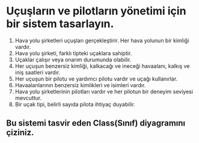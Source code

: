 # Uçuşların ve pilotların yönetimi için bir sistem tasarlayın.

1. Hava yolu şirketleri uçuşları gerçekleştirir. Her hava yolunun bir kimliği vardır.
2. Hava yolu şirketi, farklı tipteki uçaklara sahiptir.
3. Uçaklar çalışır veya onarım durumunda olabilir.
4. Her uçuşun benzersiz kimliği, kalkacağı ve ineceği havaalanı, kalkış ve iniş saatleri vardır.
5. Her uçuşun bir pilotu ve yardımcı pilotu vardır ve uçağı kullanırlar.
6. Havaalanlarının benzersiz kimlikleri ve isimleri vardır.
7. Hava yolu şirketlerinin pilotları vardır ve her pilotun bir deneyim seviyesi mevcuttur.
8. Bir uçak tipi, belirli sayıda pilota ihtiyaç duyabilir.

## Bu sistemi tasvir eden Class(Sınıf) diyagramını çiziniz.

